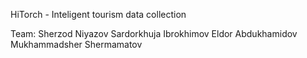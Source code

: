 HiTorch - Inteligent tourism data collection

Team:
Sherzod Niyazov
Sardorkhuja Ibrokhimov
Eldor Abdukhamidov
Mukhammadsher Shermamatov
